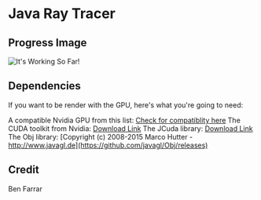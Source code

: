 # Java Ray Tracer


## Progress Image
![It's Working So Far!](https://samcollier.tech/scene1.png)

## Dependencies
If you want to be render with the GPU, here's what you're going to need:

A compatible Nvidia GPU from this list: [Check for compatiblity here](https://developer.nvidia.com/cuda-gpus)
The CUDA toolkit from Nvidia: [Download Link](https://developer.nvidia.com/cuda-downloads)
The JCuda library: [Download Link](http://jcuda.org/downloads/JCuda-All-10.1.0.zip)
The Obj library: [Copyright (c) 2008-2015 Marco Hutter - http://www.javagl.de](https://github.com/javagl/Obj/releases)

## Credit
Ben Farrar